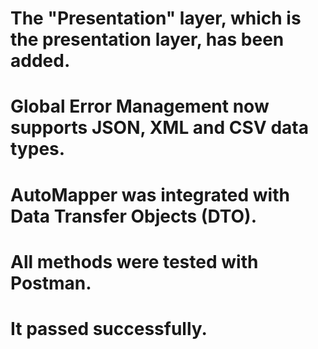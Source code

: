 # The "Presentation" layer, which is the presentation layer, has been added. 
# Global Error Management now supports JSON, XML and CSV data types. 
# AutoMapper was integrated with Data Transfer Objects (DTO). 
# All methods were tested with Postman. 
# It passed successfully.
